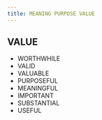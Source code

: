 ```yaml
---
title: MEANING PURPOSE VALUE 
---
```



VALUE 
---
+ WORTHWHILE 
+ VALID
+ VALUABLE 
+ PURPOSEFUL 
+ MEANINGFUL 
+ IMPORTANT 
+ SUBSTANTIAL 
+ USEFUL 
